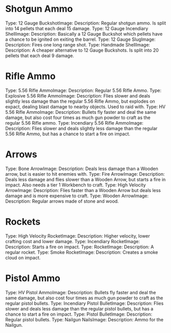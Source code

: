 # Shotgun Ammo

Type: 12 Gauge BuckshotImage: Description: Regular shotgun ammo. Is split into 14 pellets that each deal 15 damage.
Type: 12 Gauge Incendiary ShellImage: Description: Basically a 12 Gauge Buckshot which pellets have a chance to be ignited on exiting the barrel.
Type: 12 Gauge SlugImage: Description: Fires one long range shot.
Type: Handmade ShellImage: Description: A cheaper alternative to 12 Gauge Buckshots. Is split into 20 pellets that each deal 9 damage.
# Rifle Ammo

Type: 5.56 Rifle AmmoImage: Description: Regular 5.56 Rifle Ammo.
Type: Explosive 5.56 Rifle AmmoImage: Description: Flies slower and deals slightly less damage than the regular 5.56 Rifle Ammo, but explodes on expact, dealing blast damage to nearby objects. Used to raid with.
Type: HV 5.56 Rifle AmmoImage: Description: Bullets fly faster and deal the same damage, but also cost four times as much gun powder to craft as the regular 5.56 Rifle ammo.
Type: Incendiary 5.56 Rifle AmmoImage: Description: Flies slower and deals slightly less damage than the regular 5.56 Rifle Ammo, but has a chance to start a fire on impact.
# Arrows

Type: Bone ArrowImage: Description: Deals less damage than a Wooden arrow, but is easier to hit enemies with.
Type: Fire ArrowImage: Description: Deals less damage and flies slower than a Wooden Arrow, but starts a fire in impact. Also needs a tier 1 Workbench to craft.
Type: High Velocity ArrowImage: Description: Flies faster than a Wooden Arrow but deals less damage and is more expensive to craft.
Type: Wooden ArrowImage: Description: Regular arrows made of stone and wood.
# Rockets

Type: High Velocity RocketImage: Description: Higher velocity, lower crafting cost and lower damage.
Type: Incendiary RocketImage: Description: Starts a fire on impact.
Type: RocketImage: Description: A regular rocket.
Type: Smoke RocketImage: Description: Creates a smoke cloud on impact.
# Pistol Ammo

Type: HV Pistol AmmoImage: Description: Bullets fly faster and deal the same damage, but also cost four times as much gun powder to craft as the regular pistol bullets.
Type: Incendiary Pistol BulletImage: Description: Flies slower and deals less damage than the regular pistol bullets, but has a chance to start a fire on impact.
Type: Pistol BulletImage: Description: Regular pistol bullets.
Type: Nailgun NailsImage: Description: Ammo for the Nailgun.
